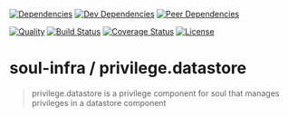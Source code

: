 [![Dependencies][dependencies-image]][dependencies-link]
[![Dev Dependencies][dev-dependencies-image]][dev-dependencies-link]
[![Peer Dependencies][peer-dependencies-image]][peer-dependencies-link]

[![Quality][quality-image]][quality-link]
[![Build Status][build-status-image]][build-status-link]
[![Coverage Status][coverage-status-image]][coverage-status-link]
[![License][license-image]][license-link]

# soul-infra / privilege.datastore
> privilege.datastore is a privilege component for soul that manages privileges in a datastore component

[dependencies-image]: http://img.shields.io/david/soul-infra/privilege.datastore.svg?style=flat-square
[dependencies-link]: https://david-dm.org/soul-infra/privilege.datastore#info=dependencies&view=list
[dev-dependencies-image]: http://img.shields.io/david/dev/soul-infra/privilege.datastore.svg?style=flat-square
[dev-dependencies-link]: https://david-dm.org/soul-infra/privilege.datastore#info=devDependencies&view=list
[peer-dependencies-image]: http://img.shields.io/david/peer/soul-infra/privilege.datastore.svg?style=flat-square
[peer-dependencies-link]: https://david-dm.org/soul-infra/privilege.datastore#info=peerDependencies&view=list
[license-image]: http://img.shields.io/badge/license-UNLICENSE-brightgreen.svg?style=flat-square
[license-link]: http://unlicense.org
[quality-image]: http://img.shields.io/codeclimate/github/soul-infra/privilege.datastore.svg?style=flat-square
[quality-link]: https://codeclimate.com/github/soul-infra/privilege.datastore
[build-status-image]: http://img.shields.io/travis/soul-infra/privilege.datastore.svg?style=flat-square
[build-status-link]: https://travis-ci.org/soul-infra/privilege.datastore
[coverage-status-image]: http://img.shields.io/coveralls/soul-infra/privilege.datastore.svg?style=flat-square
[coverage-status-link]: https://coveralls.io/r/soul-infra/privilege.datastore